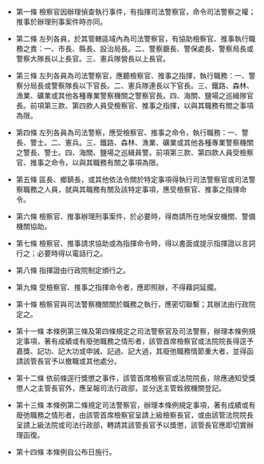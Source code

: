 * 第一條 檢察官因辦理偵查執行事件，有指揮司法警察官，命令司法警察之權；推事於辦理刑事案件時亦同。

* 第二條 左列各員，於其管轄區域內為司法警察官，有協助檢察官、推事執行職務之責：一、市長、縣長、設治局長。二、警察廳長、警保處長、警察局長或警察大隊長以上長官。三、憲兵隊營長以上長官。

* 第三條 左列各員為司法警察官，應聽檢察官、推事之指揮，執行職務：一、警察分局長或警察隊長以下官長。二、憲兵隊連長以下官長。三、鐵路、森林、漁業、礦業或其他各種專業警察機關之警察官長。四、海關、鹽場之巡緝隊官長。前項第三款、第四款人員受檢察官、推事之指揮，以與其職務有關之事項為限。

* 第四條 左列各員為司法警察，應受檢察官、推事之命令，執行職務：一、警長、警士。二、憲兵。三、鐵路、森林、漁業、礦業或其他各種專業警察機關之警長、警士。四、海關、鹽場之巡緝員警。前項第三款、第四款人員受檢察官、推事之命令，以與其職務有關之事項為限。

* 第五條 區長、鄉鎮長，或其他依法令關於特定事項得執行司法警察官或司法警察職務之人員，就與其職務有關及該特定事項，應受檢察官、推事之指揮命令。

* 第六條 檢察官、推事辦理刑事案件，於必要時，得商請所在地保安機關、警備機關協助。

* 第七條 檢察官、推事請求協助或為指揮命令時，得以書面或提示指揮證以言詞行之；必要時得以電話行之。

* 第八條 指揮證由行政院制定頒行之。

* 第九條 受檢察官、推事之指揮命令者，應即照辦，不得藉詞延擱。

* 第十條 檢察官與司法警察機關關於職務之執行，應密切聯繫；其辦法由行政院定之。

* 第十一條 本條例第三條及第四條規定之司法警察官及司法警察，辦理本條例規定事項，著有成績或有廢弛職務之情形者，該管首席檢察官或法院院長得逕予嘉獎、記功、記大功或申誡、記過、記大過，其廢弛職務情節重大者，並得函請該管長官予以撤職或其他處分。

* 第十二條 依前條逕行獎懲之事件，該管首席檢察官或法院院長，除應通知受獎懲人之主管長官外，應呈報司法行政部，並分送主管銓敘機關登記。

* 第十三條 本條例第二條規定司法警察官，辦理本條例規定事項，著有成績或有廢弛職務之情形者，由該管首席檢察官呈請上級檢察長官，或由該管法院院長呈請上級法院或司法行政部，轉請其該管長官予以獎懲，該管長官應即切實辦理函復。

* 第十四條 本條例自公布日施行。

